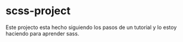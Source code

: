 # scss-project

Este projecto esta hecho siguiendo los pasos de un tutorial y lo estoy haciendo para aprender sass.
